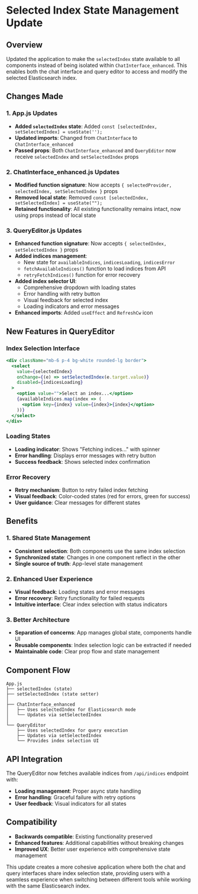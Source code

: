 # Selected Index State Management Update

## Overview
Updated the application to make the `selectedIndex` state available to all components instead of being isolated within `ChatInterface_enhanced`. This enables both the chat interface and query editor to access and modify the selected Elasticsearch index.

## Changes Made

### 1. App.js Updates
- **Added `selectedIndex` state**: Added `const [selectedIndex, setSelectedIndex] = useState('');`
- **Updated imports**: Changed from `ChatInterface` to `ChatInterface_enhanced`
- **Passed props**: Both `ChatInterface_enhanced` and `QueryEditor` now receive `selectedIndex` and `setSelectedIndex` props

### 2. ChatInterface_enhanced.js Updates
- **Modified function signature**: Now accepts `{ selectedProvider, selectedIndex, setSelectedIndex }` props
- **Removed local state**: Removed `const [selectedIndex, setSelectedIndex] = useState("");`
- **Retained functionality**: All existing functionality remains intact, now using props instead of local state

### 3. QueryEditor.js Updates
- **Enhanced function signature**: Now accepts `{ selectedIndex, setSelectedIndex }` props
- **Added indices management**: 
  - New state for `availableIndices`, `indicesLoading`, `indicesError`
  - `fetchAvailableIndices()` function to load indices from API
  - `retryFetchIndices()` function for error recovery
- **Added index selector UI**:
  - Comprehensive dropdown with loading states
  - Error handling with retry button
  - Visual feedback for selected index
  - Loading indicators and error messages
- **Enhanced imports**: Added `useEffect` and `RefreshCw` icon

## New Features in QueryEditor

### Index Selection Interface
```jsx
<div className="mb-6 p-4 bg-white rounded-lg border">
  <select
    value={selectedIndex}
    onChange={(e) => setSelectedIndex(e.target.value)}
    disabled={indicesLoading}
  >
    <option value="">Select an index...</option>
    {availableIndices.map(index => (
      <option key={index} value={index}>{index}</option>
    ))}
  </select>
</div>
```

### Loading States
- **Loading indicator**: Shows "Fetching indices..." with spinner
- **Error handling**: Displays error messages with retry button
- **Success feedback**: Shows selected index confirmation

### Error Recovery
- **Retry mechanism**: Button to retry failed index fetching
- **Visual feedback**: Color-coded states (red for errors, green for success)
- **User guidance**: Clear messages for different states

## Benefits

### 1. Shared State Management
- **Consistent selection**: Both components use the same index selection
- **Synchronized state**: Changes in one component reflect in the other
- **Single source of truth**: App-level state management

### 2. Enhanced User Experience
- **Visual feedback**: Loading states and error messages
- **Error recovery**: Retry functionality for failed requests
- **Intuitive interface**: Clear index selection with status indicators

### 3. Better Architecture
- **Separation of concerns**: App manages global state, components handle UI
- **Reusable components**: Index selection logic can be extracted if needed
- **Maintainable code**: Clear prop flow and state management

## Component Flow
```
App.js
├── selectedIndex (state)
├── setSelectedIndex (state setter)
│
├── ChatInterface_enhanced
│   ├── Uses selectedIndex for Elasticsearch mode
│   └── Updates via setSelectedIndex
│
└── QueryEditor
    ├── Uses selectedIndex for query execution
    ├── Updates via setSelectedIndex
    └── Provides index selection UI
```

## API Integration
The QueryEditor now fetches available indices from `/api/indices` endpoint with:
- **Loading management**: Proper async state handling
- **Error handling**: Graceful failure with retry options
- **User feedback**: Visual indicators for all states

## Compatibility
- **Backwards compatible**: Existing functionality preserved
- **Enhanced features**: Additional capabilities without breaking changes
- **Improved UX**: Better user experience with comprehensive state management

This update creates a more cohesive application where both the chat and query interfaces share index selection state, providing users with a seamless experience when switching between different tools while working with the same Elasticsearch index.
